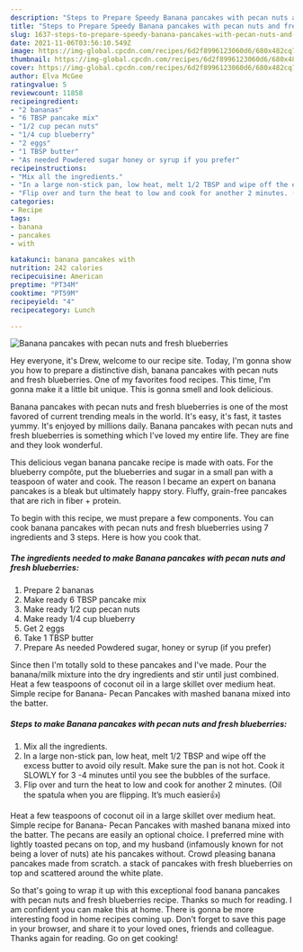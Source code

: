 ```yaml
---
description: "Steps to Prepare Speedy Banana pancakes with pecan nuts and fresh blueberries"
title: "Steps to Prepare Speedy Banana pancakes with pecan nuts and fresh blueberries"
slug: 1637-steps-to-prepare-speedy-banana-pancakes-with-pecan-nuts-and-fresh-blueberries
date: 2021-11-06T03:56:10.549Z
image: https://img-global.cpcdn.com/recipes/6d2f8996123060d6/680x482cq70/banana-pancakes-with-pecan-nuts-and-fresh-blueberries-recipe-main-photo.jpg
thumbnail: https://img-global.cpcdn.com/recipes/6d2f8996123060d6/680x482cq70/banana-pancakes-with-pecan-nuts-and-fresh-blueberries-recipe-main-photo.jpg
cover: https://img-global.cpcdn.com/recipes/6d2f8996123060d6/680x482cq70/banana-pancakes-with-pecan-nuts-and-fresh-blueberries-recipe-main-photo.jpg
author: Elva McGee
ratingvalue: 5
reviewcount: 11858
recipeingredient:
- "2 bananas"
- "6 TBSP pancake mix"
- "1/2 cup pecan nuts"
- "1/4 cup blueberry"
- "2 eggs"
- "1 TBSP butter"
- "As needed Powdered sugar honey or syrup if you prefer"
recipeinstructions:
- "Mix all the ingredients."
- "In a large non-stick pan, low heat, melt 1/2 TBSP and wipe off the excess butter to avoid oily result. Make sure the pan is not hot. Cook it SLOWLY for 3 -4 minutes until you see the bubbles of the surface."
- "Flip over and turn the heat to low and cook for another 2 minutes. (Oil the spatula when you are flipping. It’s much easier👍)"
categories:
- Recipe
tags:
- banana
- pancakes
- with

katakunci: banana pancakes with 
nutrition: 242 calories
recipecuisine: American
preptime: "PT34M"
cooktime: "PT59M"
recipeyield: "4"
recipecategory: Lunch

---
```



![Banana pancakes with pecan nuts and fresh blueberries](https://img-global.cpcdn.com/recipes/6d2f8996123060d6/680x482cq70/banana-pancakes-with-pecan-nuts-and-fresh-blueberries-recipe-main-photo.jpg)

Hey everyone, it's Drew, welcome to our recipe site. Today, I'm gonna show you how to prepare a distinctive dish, banana pancakes with pecan nuts and fresh blueberries. One of my favorites food recipes. This time, I'm gonna make it a little bit unique. This is gonna smell and look delicious.

Banana pancakes with pecan nuts and fresh blueberries is one of the most favored of current trending meals in the world. It's easy, it's fast, it tastes yummy. It's enjoyed by millions daily. Banana pancakes with pecan nuts and fresh blueberries is something which I've loved my entire life. They are fine and they look wonderful.

This delicious vegan banana pancake recipe is made with oats. For the blueberry compôte, put the blueberries and sugar in a small pan with a teaspoon of water and cook. The reason I became an expert on banana pancakes is a bleak but ultimately happy story. Fluffy, grain-free pancakes that are rich in fiber + protein.


To begin with this recipe, we must prepare a few components. You can cook banana pancakes with pecan nuts and fresh blueberries using 7 ingredients and 3 steps. Here is how you cook that.

<!--inarticleads1-->

##### The ingredients needed to make Banana pancakes with pecan nuts and fresh blueberries:

1. Prepare 2 bananas
1. Make ready 6 TBSP pancake mix
1. Make ready 1/2 cup pecan nuts
1. Make ready 1/4 cup blueberry
1. Get 2 eggs
1. Take 1 TBSP butter
1. Prepare As needed Powdered sugar, honey or syrup (if you prefer)


Since then I&#39;m totally sold to these pancakes and I&#39;ve made. Pour the banana/milk mixture into the dry ingredients and stir until just combined. Heat a few teaspoons of coconut oil in a large skillet over medium heat. Simple recipe for Banana- Pecan Pancakes with mashed banana mixed into the batter. 

<!--inarticleads2-->

##### Steps to make Banana pancakes with pecan nuts and fresh blueberries:

1. Mix all the ingredients.
1. In a large non-stick pan, low heat, melt 1/2 TBSP and wipe off the excess butter to avoid oily result. Make sure the pan is not hot. Cook it SLOWLY for 3 -4 minutes until you see the bubbles of the surface.
1. Flip over and turn the heat to low and cook for another 2 minutes. (Oil the spatula when you are flipping. It’s much easier👍)


Heat a few teaspoons of coconut oil in a large skillet over medium heat. Simple recipe for Banana- Pecan Pancakes with mashed banana mixed into the batter. The pecans are easily an optional choice. I preferred mine with lightly toasted pecans on top, and my husband (infamously known for not being a lover of nuts) ate his pancakes without. Crowd pleasing banana pancakes made from scratch. a stack of pancakes with fresh blueberries on top and scattered around the white plate. 

So that's going to wrap it up with this exceptional food banana pancakes with pecan nuts and fresh blueberries recipe. Thanks so much for reading. I am confident you can make this at home. There is gonna be more interesting food in home recipes coming up. Don't forget to save this page in your browser, and share it to your loved ones, friends and colleague. Thanks again for reading. Go on get cooking!
